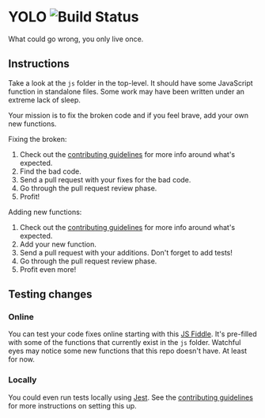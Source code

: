 # YOLO ![Build Status](https://github.com/dgrule/yolo/actions/workflows/jest.yml/badge.svg)

What could go wrong, you only live once.

## Instructions

Take a look at the `js` folder in the top-level. It should have some JavaScript function in standalone files. Some work may have been written under an extreme lack of sleep.

Your mission is to fix the broken code and if you feel brave, add your own new functions.

Fixing the broken:

1. Check out the [contributing guidelines](CONTRIBUTING.md) for more info around what's expected.
1. Find the bad code.
1. Send a pull request with your fixes for the bad code.
1. Go through the pull request review phase.
1. Profit!

Adding new functions:

1. Check out the [contributing guidelines](CONTRIBUTING.md) for more info around what's expected.
1. Add your new function.
1. Send a pull request with your additions. Don't forget to add tests!
1. Go through the pull request review phase.
1. Profit even more!

## Testing changes

### Online

You can test your code fixes online starting with this [JS Fiddle](https://jsfiddle.net/caabernathy/822ur38d/). It's pre-filled with some of the functions that currently exist in the `js` folder. Watchful eyes may notice some new functions that this repo doesn't have. At least for now.

### Locally

You could even run tests locally using [Jest](https://jestjs.io/). See the [contributing guidelines](../CONTRIBUTING.md) for more instructions on setting this up.
